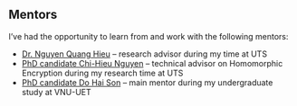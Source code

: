 ## Mentors

I’ve had the opportunity to learn from and work with the following mentors:

<ul style="margin: 5px 0 20px;">
  <li><a href="https://hieunq95.github.io/" target="_blank"><autocolor>Dr. Nguyen Quang Hieu</autocolor></a> – research advisor during my time at UTS</li>
  <li><a href="https://scholar.google.com/citations?user=MqGsKf4AAAAJ&hl" target="_blank"><autocolor>PhD candidate Chi-Hieu Nguyen</autocolor></a> – technical advisor on Homomorphic Encryption during my research time at UTS</li>
  <li><a href="https://dohaison.github.io/" target="_blank"><autocolor>PhD candidate Do Hai Son</autocolor></a> – main mentor during my undergraduate study at VNU-UET</li>
</ul>
